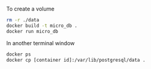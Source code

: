 To create a volume

```sh
rm -r ./data
docker build -t micro_db .
docker run micro_db

```

In another terminal window

```sh
docker ps
docker cp [container id]:/var/lib/postgresql/data .
```
